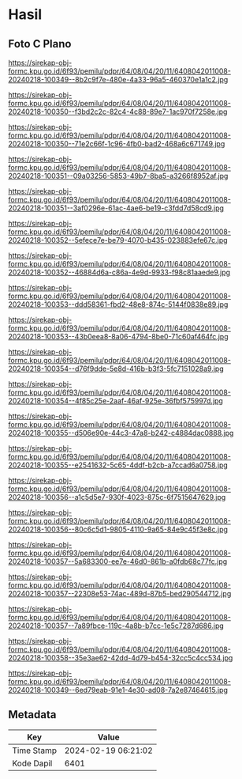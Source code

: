 # Hasil

## Foto C Plano

https://sirekap-obj-formc.kpu.go.id/6f93/pemilu/pdpr/64/08/04/20/11/6408042011008-20240218-100349--8b2c9f7e-480e-4a33-96a5-460370e1a1c2.jpg

https://sirekap-obj-formc.kpu.go.id/6f93/pemilu/pdpr/64/08/04/20/11/6408042011008-20240218-100350--f3bd2c2c-82c4-4c88-89e7-1ac970f7258e.jpg

https://sirekap-obj-formc.kpu.go.id/6f93/pemilu/pdpr/64/08/04/20/11/6408042011008-20240218-100350--71e2c66f-1c96-4fb0-bad2-468a6c671749.jpg

https://sirekap-obj-formc.kpu.go.id/6f93/pemilu/pdpr/64/08/04/20/11/6408042011008-20240218-100351--09a03256-5853-49b7-8ba5-a3266f8952af.jpg

https://sirekap-obj-formc.kpu.go.id/6f93/pemilu/pdpr/64/08/04/20/11/6408042011008-20240218-100351--3af0296e-61ac-4ae6-be19-c3fdd7d58cd9.jpg

https://sirekap-obj-formc.kpu.go.id/6f93/pemilu/pdpr/64/08/04/20/11/6408042011008-20240218-100352--5efece7e-be79-4070-b435-023883efe67c.jpg

https://sirekap-obj-formc.kpu.go.id/6f93/pemilu/pdpr/64/08/04/20/11/6408042011008-20240218-100352--46884d6a-c86a-4e9d-9933-f98c81aaede9.jpg

https://sirekap-obj-formc.kpu.go.id/6f93/pemilu/pdpr/64/08/04/20/11/6408042011008-20240218-100353--ddd58361-fbd2-48e8-874c-5144f0838e89.jpg

https://sirekap-obj-formc.kpu.go.id/6f93/pemilu/pdpr/64/08/04/20/11/6408042011008-20240218-100353--43b0eea8-8a06-4794-8be0-71c60af464fc.jpg

https://sirekap-obj-formc.kpu.go.id/6f93/pemilu/pdpr/64/08/04/20/11/6408042011008-20240218-100354--d76f9dde-5e8d-416b-b3f3-5fc7151028a9.jpg

https://sirekap-obj-formc.kpu.go.id/6f93/pemilu/pdpr/64/08/04/20/11/6408042011008-20240218-100354--4f85c25e-2aaf-46af-925e-36fbf575997d.jpg

https://sirekap-obj-formc.kpu.go.id/6f93/pemilu/pdpr/64/08/04/20/11/6408042011008-20240218-100355--d506e90e-44c3-47a8-b242-c4884dac0888.jpg

https://sirekap-obj-formc.kpu.go.id/6f93/pemilu/pdpr/64/08/04/20/11/6408042011008-20240218-100355--e2541632-5c65-4ddf-b2cb-a7ccad6a0758.jpg

https://sirekap-obj-formc.kpu.go.id/6f93/pemilu/pdpr/64/08/04/20/11/6408042011008-20240218-100356--a1c5d5e7-930f-4023-875c-6f7515647629.jpg

https://sirekap-obj-formc.kpu.go.id/6f93/pemilu/pdpr/64/08/04/20/11/6408042011008-20240218-100356--80c6c5d1-9805-4110-9a65-84e9c45f3e8c.jpg

https://sirekap-obj-formc.kpu.go.id/6f93/pemilu/pdpr/64/08/04/20/11/6408042011008-20240218-100357--5a683300-ee7e-46d0-861b-a0fdb68c77fc.jpg

https://sirekap-obj-formc.kpu.go.id/6f93/pemilu/pdpr/64/08/04/20/11/6408042011008-20240218-100357--22308e53-74ac-489d-87b5-bed290544712.jpg

https://sirekap-obj-formc.kpu.go.id/6f93/pemilu/pdpr/64/08/04/20/11/6408042011008-20240218-100357--7a89fbce-119c-4a8b-b7cc-1e5c7287d686.jpg

https://sirekap-obj-formc.kpu.go.id/6f93/pemilu/pdpr/64/08/04/20/11/6408042011008-20240218-100358--35e3ae62-42dd-4d79-b454-32cc5c4cc534.jpg

https://sirekap-obj-formc.kpu.go.id/6f93/pemilu/pdpr/64/08/04/20/11/6408042011008-20240218-100349--6ed79eab-91e1-4e30-ad08-7a2e87464615.jpg


## Metadata

| Key        | Value               |
| ---------- | ------------------- |
| Time Stamp | 2024-02-19 06:21:02 |
| Kode Dapil | 6401                |




